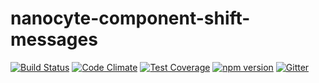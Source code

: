 # nanocyte-component-shift-messages

[![Build Status](https://travis-ci.org/octoblu/nanocyte-component-shift-messages.svg?branch=master)](https://travis-ci.org/octoblu/nanocyte-component-shift-messages)
[![Code Climate](https://codeclimate.com/github/octoblu/nanocyte-component-shift-messages/badges/gpa.svg)](https://codeclimate.com/github/octoblu/nanocyte-component-shift-messages)
[![Test Coverage](https://codeclimate.com/github/octoblu/nanocyte-component-shift-messages/badges/coverage.svg)](https://codeclimate.com/github/octoblu/nanocyte-component-shift-messages)
[![npm version](https://badge.fury.io/js/nanocyte-component-shift-messages.svg)](http://badge.fury.io/js/nanocyte-component-shift-messages)
[![Gitter](https://badges.gitter.im/octoblu/help.svg)](https://gitter.im/octoblu/help)
